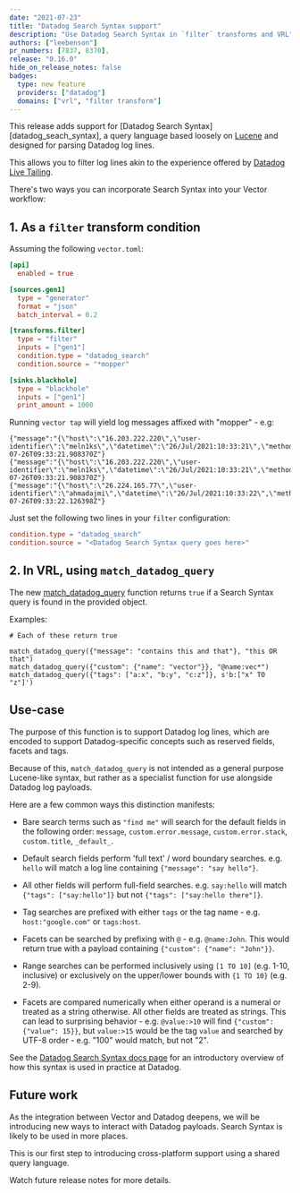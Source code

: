 ```yaml
---
date: "2021-07-23"
title: "Datadog Search Syntax support"
description: "Use Datadog Search Syntax in `filter` transforms and VRL"
authors: ["leebenson"]
pr_numbers: [7837, 8370],
release: "0.16.0"
hide_on_release_notes: false
badges:
  type: new feature
  providers: ["datadog"]
  domains: ["vrl", "filter transform"]
---
```


This release adds support for [Datadog Search Syntax][datadog_seach_syntax], a
query language based loosely on [Lucene][] and designed for parsing
Datadog log lines.

This allows you to filter log lines  akin to the experience offered by [Datadog
Live Tailing](datadog_live_tailing).

There's two ways you can incorporate Search Syntax into your Vector workflow:

## 1. As a `filter` transform condition

Assuming the following `vector.toml`:

```toml
[api]
  enabled = true

[sources.gen1]
  type = "generator"
  format = "json"
  batch_interval = 0.2

[transforms.filter]
  type = "filter"
  inputs = ["gen1"]
  condition.type = "datadog_search"
  condition.source = "*mopper"

[sinks.blackhole]
  type = "blackhole"
  inputs = ["gen1"]
  print_amount = 1000
```

Running `vector tap` will yield log messages affixed with "mopper" - e.g:

```
{"message":"{\"host\":\"16.203.222.220\",\"user-identifier\":\"meln1ks\",\"datetime\":\"26/Jul/2021:10:33:21\",\"method\":\"POST\",\"request\":\"/apps/deploy\",\"protocol\":\"HTTP/1.1\",\"status\":\"501\",\"bytes\":29112,\"referer\":\"https://for.net/booper/bopper/mooper/mopper\"}","timestamp":"2021-07-26T09:33:21.908370Z"}
{"message":"{\"host\":\"16.203.222.220\",\"user-identifier\":\"meln1ks\",\"datetime\":\"26/Jul/2021:10:33:21\",\"method\":\"POST\",\"request\":\"/apps/deploy\",\"protocol\":\"HTTP/1.1\",\"status\":\"501\",\"bytes\":29112,\"referer\":\"https://for.net/booper/bopper/mooper/mopper\"}","timestamp":"2021-07-26T09:33:21.908370Z"}
{"message":"{\"host\":\"26.224.165.77\",\"user-identifier\":\"ahmadajmi\",\"datetime\":\"26/Jul/2021:10:33:22\",\"method\":\"POST\",\"request\":\"/apps/deploy\",\"protocol\":\"HTTP/2.0\",\"status\":\"501\",\"bytes\":6119,\"referer\":\"https://make.de/observability/metrics/production\"}","timestamp":"2021-07-26T09:33:22.126398Z"}
```

Just set the following two lines in your `filter` configuration:

```toml
condition.type = "datadog_search"
condition.source = "<Datadog Search Syntax query goes here>"
```

## 2. In VRL, using `match_datadog_query`

The new [match_datadog_query](match_datadog_query) function returns `true` if a
Search Syntax query is found in the provided object.

Examples:

```
# Each of these return true

match_datadog_query({"message": "contains this and that"}, "this OR that")
match_datadog_query({"custom": {"name": "vector"}}, "@name:vec*")
match_datadog_query({"tags": ["a:x", "b:y", "c:z"]}, s'b:["x" TO "z"]')
```

## Use-case

The purpose of this function is to support Datadog log lines, which are encoded
to support Datadog-specific concepts such as reserved fields, facets and tags.

Because of this, `match_datadog_query` is not intended as a general purpose
Lucene-like syntax, but rather as a specialist function for  use alongside
Datadog log payloads.

Here are a few common ways this distinction manifests:

* Bare search terms such as `"find me"` will search for the default fields in
  the following order: `message`, `custom.error.message`, `custom.error.stack`,
  `custom.title`, `_default_`.

* Default search fields perform 'full text' / word boundary searches. e.g.
  `hello` will match a log line containing `{"message": "say hello"}`.

* All other fields will perform full-field searches. e.g. `say:hello` will match
  `{"tags": ["say:hello"]}` but not `{"tags": ["say:hello there"]}`.

* Tag searches are prefixed with either `tags` or the tag name - e.g.
  `host:"google.com"` or `tags:host`.

* Facets can be searched by prefixing with `@` - e.g. `@name:John`. This would
  return true with a payload containing `{"custom": {"name": "John"}}`.

* Range searches can be performed inclusively using `[1 TO 10]` (e.g. 1-10,
  inclusive) or exclusively on the upper/lower bounds with `{1 TO 10}` (e.g.
  2-9).

* Facets are compared numerically when either operand is a numeral or treated as
  a string otherwise. All other fields are treated as strings. This can lead to
  surprising behavior - e.g. `@value:>10` will find `{"custom": {"value": 15}}`,
  but `value:>15` would be the tag `value` and searched by UTF-8 order - e.g.
  "100" would match, but not "2".

See the [Datadog Search Syntax docs page](datadog_search_syntax) for an
introductory overview of how this syntax is used in practice at Datadog.

## Future work

As the integration between Vector and Datadog deepens, we will be introducing
new ways to interact with Datadog payloads. Search Syntax is likely to be used
in more places.

This is our first step to introducing cross-platform support using a shared
query language.

Watch future release notes for more details.

[lucene]: https://lucene.apache.org/
[datadog_search_syntax]: https://docs.datadoghq.com/logs/explorer/search_syntax/
[datadog_live_tailing]: https://docs.datadoghq.com/logs/explorer/live_tail/
[match_datadog_query]: /docs/reference/vrl/functions/#match_datadog_query
